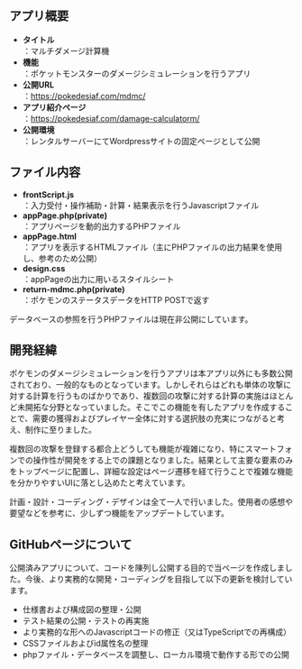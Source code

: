 ## アプリ概要
* **タイトル**  
：マルチダメージ計算機
* **機能**  
：ポケットモンスターのダメージシミュレーションを行うアプリ
* **公開URL**  
：https://pokedesiaf.com/mdmc/
* **アプリ紹介ページ**  
：https://pokedesiaf.com/damage-calculatorm/ 
* **公開環境**  
：レンタルサーバーにてWordpressサイトの固定ページとして公開

## ファイル内容
* **frontScript.js**  
：入力受付・操作補助・計算・結果表示を行うJavascriptファイル
* **appPage.php(private)**  
：アプリページを動的出力するPHPファイル
* **appPage.html**  
：アプリを表示するHTMLファイル（主にPHPファイルの出力結果を使用し、参考のため公開）
* **design.css**  
：appPageの出力に用いるスタイルシート
* **return-mdmc.php(private)**  
：ポケモンのステータスデータをHTTP POSTで返す

データベースの参照を行うPHPファイルは現在非公開にしています。

## 開発経緯
ポケモンのダメージシミュレーションを行うアプリは本アプリ以外にも多数公開されており、一般的なものとなっています。しかしそれらはどれも単体の攻撃に対する計算を行うものばかりであり、複数回の攻撃に対する計算の実施はほとんど未開拓な分野となっていました。そこでこの機能を有したアプリを作成することで、需要の獲得およびプレイヤー全体に対する選択肢の充実につながると考え、制作に至りました。  

複数回の攻撃を登録する都合上どうしても機能が複雑になり、特にスマートフォンでの操作性が開発をする上での課題となりました。結果として主要な要素のみをトップページに配置し、詳細な設定はページ遷移を経て行うことで複雑な機能を分かりやすいUIに落とし込めたと考えています。  

計画・設計・コーディング・デザインは全て一人で行いました。使用者の感想や要望などを参考に、少しずつ機能をアップデートしています。

## GitHubページについて
公開済みアプリについて、コードを陳列し公開する目的で当ページを作成しました。今後、より実務的な開発・コーディングを目指して以下の更新を検討しています。
* 仕様書および構成図の整理・公開
* テスト結果の公開・テストの再実施
* より実務的な形へのJavascriptコードの修正（又はTypeScriptでの再構成）
* CSSファイルおよびid属性名の整理
* phpファイル・データベースを調整し、ローカル環境で動作する形での公開
